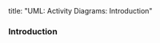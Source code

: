 <frontmatter>
title: "UML: Activity Diagrams: Introduction"
</frontmatter>

<link rel="stylesheet" href="{{baseUrl}}/css/textbook.css">

<div class="website-content" id="all">


<div id="title">

### Introduction
</div>

<div id="main">

<include src="./what/embed.md" boilerplate  />

</div>
</div>
